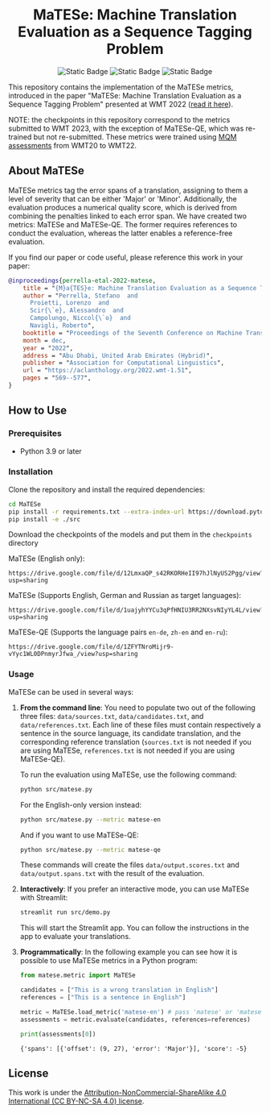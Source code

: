 <div align="center">

# MaTESe: Machine Translation Evaluation as a Sequence Tagging Problem

![Static Badge](https://img.shields.io/badge/Python%203.9-blue?style=for-the-badge&logo=python&logoColor=white)
![Static Badge](https://img.shields.io/badge/PyTorch%201.13.1-orange?style=for-the-badge&logo=pytorch&logoColor=white)
![Static Badge](https://img.shields.io/badge/Streamlit%201.22.0-success?style=for-the-badge&logo=streamlit&logoColor=white)


</div>

This repository contains the implementation of the MaTESe metrics, introduced in the paper "MaTESe: Machine Translation Evaluation as a Sequence Tagging Problem" presented at WMT 2022 ([read it here](https://aclanthology.org/2022.wmt-1.51/)). 

NOTE: the checkpoints in this repository correspond to the metrics submitted to WMT 2023, with the exception of MaTESe-QE, which was re-trained but not re-submitted. These metrics were trained using [MQM assessments](https://github.com/google/wmt-mqm-human-evaluation) from WMT20 to WMT22.

## About MaTESe

MaTESe metrics tag the error spans of a translation, assigning to them a level of severity that can be either 'Major' or 'Minor'. Additionally, the evaluation produces a numerical quality score, which is derived from combining the penalties linked to each error span.  We have created two metrics: MaTESe and MaTESe-QE. The former requires references to conduct the evaluation, whereas the latter enables a reference-free evaluation.

If you find our paper or code useful, please reference this work in your paper:

```bibtex
@inproceedings{perrella-etal-2022-matese,
    title = "{M}a{TES}e: Machine Translation Evaluation as a Sequence Tagging Problem",
    author = "Perrella, Stefano  and
      Proietti, Lorenzo  and
      Scir{\`e}, Alessandro  and
      Campolungo, Niccol{\`o}  and
      Navigli, Roberto",
    booktitle = "Proceedings of the Seventh Conference on Machine Translation (WMT)",
    month = dec,
    year = "2022",
    address = "Abu Dhabi, United Arab Emirates (Hybrid)",
    publisher = "Association for Computational Linguistics",
    url = "https://aclanthology.org/2022.wmt-1.51",
    pages = "569--577",
}
```


## How to Use

### Prerequisites

- Python 3.9 or later

### Installation

Clone the repository and install the required dependencies:

```bash
cd MaTESe
pip install -r requirements.txt --extra-index-url https://download.pytorch.org/whl/cu116
pip install -e ./src
```

Download the checkpoints of the models and put them in the `checkpoints` directory

MaTESe (English only):
```
https://drive.google.com/file/d/12LmxaQP_s42RKORHeII97hJlNyUS2Pgg/view?usp=sharing
```

MaTESe (Supports English, German and Russian as target languages):
```
https://drive.google.com/file/d/1uajyhYYCu3qPfHNIU3RR2NXsvNIyYL4L/view?usp=sharing
```

MaTESe-QE (Supports the language pairs `en-de`, `zh-en` and `en-ru`):
```
https://drive.google.com/file/d/1ZFYTNroMijr9-vYyc1WL0DPnmyrJfwa_/view?usp=sharing
```

### Usage

MaTESe can be used in several ways:

1. **From the command line**: You need to populate two out of the following three files: `data/sources.txt`, `data/candidates.txt`, and `data/references.txt`. Each line of these files must contain respectively a sentence in the source language, its candidate translation, and the corresponding reference translation (`sources.txt` is not needed if you are using MaTESe, `references.txt` is not needed if you are using MaTESe-QE).

   To run the evaluation using MaTESe, use the following command:

    ```bash
    python src/matese.py
    ```
   
   For the English-only version instead:
    
    ```bash
    python src/matese.py --metric matese-en
    ```

   And if you want to use MaTESe-QE:
   
    ```bash
    python src/matese.py --metric matese-qe
    ```

   These commands will create the files `data/output.scores.txt` and `data/output.spans.txt` with the result of the evaluation.

1. **Interactively**: If you prefer an interactive mode, you can use MaTESe with Streamlit:

    ```bash
    streamlit run src/demo.py
    ```

   This will start the Streamlit app. You can follow the instructions in the app to evaluate your translations.

1. **Programmatically**: In the following example you can see how it is possible to use MaTESe metrics in a Python program:

   ```python
   from matese.metric import MaTESe

   candidates = ["This is a wrong translation in English"]
   references = ["This is a sentence in English"]

   metric = MaTESe.load_metric('matese-en') # pass 'matese' or 'matese-qe' for the other versions
   assessments = metric.evaluate(candidates, references=references)

   print(assessments[0])
   ```
   
   ```
   {'spans': [{'offset': (9, 27), 'error': 'Major'}], 'score': -5}
   ```


## License

This work is under the [Attribution-NonCommercial-ShareAlike 4.0 International (CC BY-NC-SA 4.0) license](https://creativecommons.org/licenses/by-nc-sa/4.0/).
